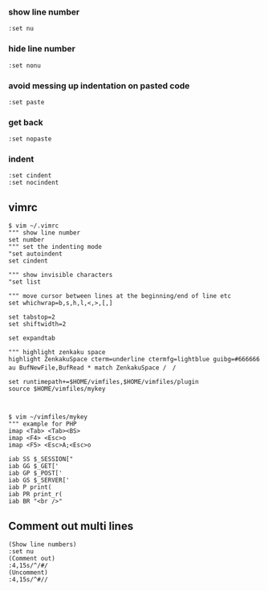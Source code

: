 ### show line number
    :set nu
### hide line number
    :set nonu

### avoid messing up indentation on pasted code
    :set paste
### get back
    :set nopaste

### indent
    :set cindent
    :set nocindent


## vimrc
    $ vim ~/.vimrc 
    """ show line number
    set number
    """ set the indenting mode
    "set autoindent
    set cindent

    """ show invisible characters
    "set list

    """ move cursor between lines at the beginning/end of line etc
    set whichwrap=b,s,h,l,<,>,[,]

    set tabstop=2
    set shiftwidth=2

    set expandtab

    """ highlight zenkaku space
    highlight ZenkakuSpace cterm=underline ctermfg=lightblue guibg=#666666
    au BufNewFile,BufRead * match ZenkakuSpace /　/

    set runtimepath+=$HOME/vimfiles,$HOME/vimfiles/plugin
    source $HOME/vimfiles/mykey



    $ vim ~/vimfiles/mykey
    """ example for PHP
    imap <Tab> <Tab><BS>
    imap <F4> <Esc>o
    imap <F5> <Esc>A;<Esc>o

    iab SS $_SESSION["
    iab GG $_GET['
    iab GP $_POST['
    iab GS $_SERVER['
    iab P print(
    iab PR print_r(
    iab BR "<br />" 


## Comment out multi lines
    (Show line numbers) 
    :set nu
    (Comment out)
    :4,15s/^/#/
    (Uncomment)
    :4,15s/^#//

